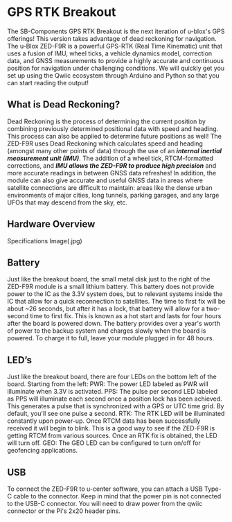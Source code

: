 # GPS RTK Breakout

The SB-Components GPS RTK Breakout is the next iteration of u-blox's GPS offerings! This version takes advantage of dead reckoning for navigation. The u-Blox ZED-F9R is a powerful GPS-RTK (Real Time Kinematic) unit that uses a fusion of IMU, wheel ticks, a vehicle dynamics model, correction data, and GNSS measurements to provide a highly accurate and continuous position for navigation under challenging conditions. We will quickly get you set up using the Qwiic ecosystem through Arduino and Python so that you can start reading the output!

## What is Dead Reckoning?

Dead Reckoning is the process of determining the current position by combining previously determined positional data with speed and heading. This process can also be applied to determine future positions as well! The ZED-F9R uses Dead Reckoning which calculates speed and heading (amongst many other points of data) through the use of an ***internal inertial measurement unit (IMU)***. The addition of a wheel tick, RTCM-formatted corrections, and ***IMU allows the ZED-F9R to produce high precision*** and more accurate readings in between GNSS data refreshes!
In addition, the module can also give accurate and useful GNSS data in areas where satellite connections are difficult to maintain: areas like the dense urban environments of major cities, long tunnels, parking garages, and any large UFOs that may descend from the sky, etc.

## Hardware Overview

Specifications Image(.jpg)


## Battery
Just like the breakout board, the small metal disk just to the right of the ZED-F9R module is a small lithium battery. This battery does not provide power to the IC as the 3.3V system does, but to relevant systems inside the IC that allow for a quick reconnection to satellites. The time to first fix will be about ~26 seconds, but after it has a lock, that battery will allow for a two-second time to first fix. This is known as a hot start and lasts for four hours after the board is powered down. The battery provides over a year's worth of power to the backup system and charges slowly when the board is powered. To charge it to full, leave your module plugged in for 48 hours.


## LED’s
Just like the breakout board, there are four LEDs on the bottom left of the board. Starting from the left:
PWR: The power LED labeled as PWR will illuminate when 3.3V is activated.
PPS: The pulse per second LED labeled as PPS will illuminate each second once a position lock has been achieved. This generates a pulse that is synchronized with a GPS or UTC time grid. By default, you'll see one pulse a second.
RTK: The RTK LED will be illuminated constantly upon power-up. Once RTCM data has been successfully received it will begin to blink. This is a good way to see if the ZED-F9R is getting RTCM from various sources. Once an RTK fix is obtained, the LED will turn off.
GEO: The GEO LED can be configured to turn on/off for geofencing applications.




## USB
To connect the ZED-F9R to u-center software, you can attach a USB Type-C cable to the connector. Keep in mind that the power pin is not connected to the USB-C connector. You will need to draw power from the qwiic connector or the Pi's 2x20 header pins.



